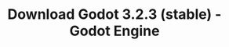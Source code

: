 ---
# Generated by /tools/generators/src/download_archive_generator !!! do not edit by hand !!!
title: 'Download Godot 3.2.3 (stable) - Godot Engine'
type: 'download/archive'
name: '3.2.3'
flavor: 'stable'
release_date: '2020-09-17T03:00:00-00:00'
release_notes: 'article/maintenance-release-godot-3-2-3/'
primaryPlatforms:
  - 'android.apk'
  - 'macos.universal'
  - 'windows.64'
  - 'linux_server.headless.64'
  - 'web'
  - 'templates'
links:
  android.apk:
    name: 'android.apk'
    title: 'Android'
    caption: 'Universal APK (ARM64 + ARMv7 + x86_64 + x86)'
    tags:
      - 'APK download'
      - 'ARM64/v7'
      - 'x86 (64 & 32 bit)'
    hosts:
      github_builds:
        regular: 'https://github.com/godotengine/godot-builds/releases/download/3.2.3-stable/Godot_v3.2.3-stable_android_editor.apk'
        mono: '#'
      github:
        regular: 'https://github.com/godotengine/godot/releases/download/3.2.3-stable/Godot_v3.2.3-stable_android_editor.apk'
        mono: '#'
  macos.universal:
    name: 'macos.universal'
    title: 'macOS'
    caption: 'Universal (x86_64 + Apple Silicon)'
    tags:
      - 'Intel/Apple Silicon'
      - '64 bit'
    hosts:
      github_builds:
        regular: 'https://github.com/godotengine/godot-builds/releases/download/3.2.3-stable/Godot_v3.2.3-stable_osx.universal.zip'
        mono: 'https://github.com/godotengine/godot-builds/releases/download/3.2.3-stable/Godot_v3.2.3-stable_mono_osx.universal.zip'
      github:
        regular: 'https://github.com/godotengine/godot/releases/download/3.2.3-stable/Godot_v3.2.3-stable_osx.universal.zip'
        mono: 'https://github.com/godotengine/godot/releases/download/3.2.3-stable/Godot_v3.2.3-stable_mono_osx.universal.zip'
  windows.64:
    name: 'windows.64'
    title: 'Windows'
    caption: 'Standard (x86_64)'
    tags:
      - '64 bit'
    hosts:
      github_builds:
        regular: 'https://github.com/godotengine/godot-builds/releases/download/3.2.3-stable/Godot_v3.2.3-stable_win64.exe.zip'
        mono: 'https://github.com/godotengine/godot-builds/releases/download/3.2.3-stable/Godot_v3.2.3-stable_mono_win64.zip'
      github:
        regular: 'https://github.com/godotengine/godot/releases/download/3.2.3-stable/Godot_v3.2.3-stable_win64.exe.zip'
        mono: 'https://github.com/godotengine/godot/releases/download/3.2.3-stable/Godot_v3.2.3-stable_mono_win64.zip'
  linux_server.headless.64:
    name: 'linux_server.headless.64'
    title: 'Linux Server'
    caption: 'Headless (x86_64)'
    tags:
      - '64 bit'
      - 'Headless'
    hosts:
      github_builds:
        regular: 'https://github.com/godotengine/godot-builds/releases/download/3.2.3-stable/Godot_v3.2.3-stable_linux_headless.64.zip'
        mono: 'https://github.com/godotengine/godot-builds/releases/download/3.2.3-stable/Godot_v3.2.3-stable_mono_linux_headless_64.zip'
      github:
        regular: 'https://github.com/godotengine/godot/releases/download/3.2.3-stable/Godot_v3.2.3-stable_linux_headless.64.zip'
        mono: 'https://github.com/godotengine/godot/releases/download/3.2.3-stable/Godot_v3.2.3-stable_mono_linux_headless_64.zip'
  web:
    name: 'web'
    title: 'Web editor'
    caption: ''
    tags:
      - 'Self-hosted'
      - 'Cross-platform'
    hosts:
      github_builds:
        regular: 'https://github.com/godotengine/godot-builds/releases/download/3.2.3-stable/Godot_v3.2.3-stable_web_editor.zip'
        mono: '#'
      github:
        regular: 'https://github.com/godotengine/godot/releases/download/3.2.3-stable/Godot_v3.2.3-stable_web_editor.zip'
        mono: '#'
  linux.64:
    name: 'linux.64'
    title: 'Linux'
    caption: 'Standard (x86_64)'
    tags:
      - '64 bit'
    hosts:
      github_builds:
        regular: 'https://github.com/godotengine/godot-builds/releases/download/3.2.3-stable/Godot_v3.2.3-stable_x11.64.zip'
        mono: 'https://github.com/godotengine/godot-builds/releases/download/3.2.3-stable/Godot_v3.2.3-stable_mono_x11_64.zip'
      github:
        regular: 'https://github.com/godotengine/godot/releases/download/3.2.3-stable/Godot_v3.2.3-stable_x11.64.zip'
        mono: 'https://github.com/godotengine/godot/releases/download/3.2.3-stable/Godot_v3.2.3-stable_mono_x11_64.zip'
  linux.32:
    name: 'linux.32'
    title: 'Linux'
    caption: 'Standard (x86)'
    tags:
      - '32 bit'
    hosts:
      github_builds:
        regular: 'https://github.com/godotengine/godot-builds/releases/download/3.2.3-stable/Godot_v3.2.3-stable_x11.32.zip'
        mono: 'https://github.com/godotengine/godot-builds/releases/download/3.2.3-stable/Godot_v3.2.3-stable_mono_x11_32.zip'
      github:
        regular: 'https://github.com/godotengine/godot/releases/download/3.2.3-stable/Godot_v3.2.3-stable_x11.32.zip'
        mono: 'https://github.com/godotengine/godot/releases/download/3.2.3-stable/Godot_v3.2.3-stable_mono_x11_32.zip'
  windows.32:
    name: 'windows.32'
    title: 'Windows'
    caption: 'Standard (x86)'
    tags:
      - '32 bit'
    hosts:
      github_builds:
        regular: 'https://github.com/godotengine/godot-builds/releases/download/3.2.3-stable/Godot_v3.2.3-stable_win32.exe.zip'
        mono: 'https://github.com/godotengine/godot-builds/releases/download/3.2.3-stable/Godot_v3.2.3-stable_mono_win32.zip'
      github:
        regular: 'https://github.com/godotengine/godot/releases/download/3.2.3-stable/Godot_v3.2.3-stable_win32.exe.zip'
        mono: 'https://github.com/godotengine/godot/releases/download/3.2.3-stable/Godot_v3.2.3-stable_mono_win32.zip'
  linux_server.64:
    name: 'linux_server.64'
    title: 'Linux Server'
    caption: 'Standard (x86_64)'
    tags:
      - '64 bit'
    hosts:
      github_builds:
        regular: 'https://github.com/godotengine/godot-builds/releases/download/3.2.3-stable/Godot_v3.2.3-stable_linux_server.64.zip'
        mono: 'https://github.com/godotengine/godot-builds/releases/download/3.2.3-stable/Godot_v3.2.3-stable_mono_linux_server_64.zip'
      github:
        regular: 'https://github.com/godotengine/godot/releases/download/3.2.3-stable/Godot_v3.2.3-stable_linux_server.64.zip'
        mono: 'https://github.com/godotengine/godot/releases/download/3.2.3-stable/Godot_v3.2.3-stable_mono_linux_server_64.zip'
  aar_library:
    name: 'aar_library'
    title: 'AAR library'
    caption: ''
    tags:
      - 'Android plugins'
      - 'Java'
      - 'Kotlin'
    hosts:
      github_builds:
        regular: 'https://github.com/godotengine/godot-builds/releases/download/3.2.3-stable/godot-lib.3.2.3.stable.release.aar'
        mono: 'https://github.com/godotengine/godot-builds/releases/download/3.2.3-stable/godot-lib.3.2.3.stable.mono.release.aar'
      github:
        regular: 'https://github.com/godotengine/godot/releases/download/3.2.3-stable/godot-lib.3.2.3.stable.release.aar'
        mono: 'https://github.com/godotengine/godot/releases/download/3.2.3-stable/godot-lib.3.2.3.stable.mono.release.aar'
  templates:
    name: 'templates'
    title: 'Export templates'
    caption: ''
    tags:
      - 'Used to export your games to all supported platforms'
    hosts:
      github_builds:
        regular: 'https://github.com/godotengine/godot-builds/releases/download/3.2.3-stable/Godot_v3.2.3-stable_export_templates.tpz'
        mono: 'https://github.com/godotengine/godot-builds/releases/download/3.2.3-stable/Godot_v3.2.3-stable_mono_export_templates.tpz'
      github:
        regular: 'https://github.com/godotengine/godot/releases/download/3.2.3-stable/Godot_v3.2.3-stable_export_templates.tpz'
        mono: 'https://github.com/godotengine/godot/releases/download/3.2.3-stable/Godot_v3.2.3-stable_mono_export_templates.tpz'
---